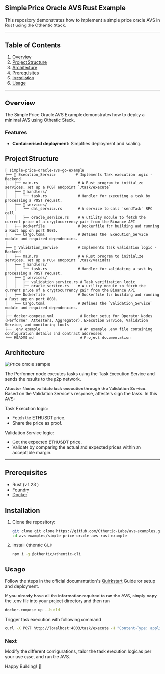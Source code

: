 ## Simple Price Oracle AVS Rust Example

This repository demonstrates how to implement a simple price oracle AVS in Rust using the Othentic Stack.

---

## Table of Contents

1. [Overview](#overview)
2. [Project Structure](#project-structure)
3. [Architecture](#usage)
4. [Prerequisites](#prerequisites)
5. [Installation](#installation)
6. [Usage](#usage)

---

## Overview

The Simple Price Oracle AVS Example demonstrates how to deploy a minimal AVS using Othentic Stack.

### Features

- **Containerised deployment:** Simplifies deployment and scaling.

## Project Structure

```mdx
📂 simple-price-oracle-avs-go-example
├── 📂 Execution_Service         # Implements Task execution logic - Backend
│   ├── main.rs                  # A Rust program to initialize services, set up a POST endpoint `/task/execute`
│   ├── 📂 handlers/
│   │   └── task.rs              # Handler for executing a task by processing a POST request.
│   ├── 📂 services/
│   │   └── dal_service.rs       # A service to call `sendTask` RPC call.
│   │   ├── oracle_service.rs    # A utility module to fetch the current price of a cryptocurrency pair from the Binance API
│   ├── Dockerfile               # Dockerfile for building and running a Rust app on port 8080.
│   └── Cargo.toml               # Defines the `Execution_Service` module and required dependencies.
│
├── 📂 Validation_Service         # Implements task validation logic - Backend
│   ├── main.rs                  # A Rust program to initialize services, set up a POST endpoint `/task/validate`
│   ├── 📂 handlers/
│   │   └── task.rs              # Handler for validating a task by processing a POST request.
│   ├── 📂 services/
│   │   ├── validation_service.rs # Task verification logic
│   │   ├── oracle_service.rs    # A utility module to fetch the current price of a cryptocurrency pair from the Binance API
│   ├── Dockerfile               # Dockerfile for building and running a Rust app on port 8080.
│   └── Cargo.toml               # Defines the `Validation_Service` module and required dependencies.
│
├── docker-compose.yml            # Docker setup for Operator Nodes (Performer, Attesters, Aggregator), Execution Service, Validation Service, and monitoring tools
├── .env.example                  # An example .env file containing configuration details and contract addresses
└── README.md                     # Project documentation
```

## Architecture

![Price oracle sample](https://github.com/user-attachments/assets/03d544eb-d9c3-44a7-9712-531220c94f7e)

The Performer node executes tasks using the Task Execution Service and sends the results to the p2p network.

Attester Nodes validate task execution through the Validation Service. Based on the Validation Service's response, attesters sign the tasks. In this AVS:

Task Execution logic:
- Fetch the ETHUSDT price.
- Share the price as proof.

Validation Service logic:
- Get the expected ETHUSDT price.
- Validate by comparing the actual and expected prices within an acceptable margin.
---

## Prerequisites

- Rust (v 1.23 )
- Foundry
- [Docker](https://docs.docker.com/engine/install/)

## Installation

1. Clone the repository:

   ```bash
   git clone git clone https://github.com/Othentic-Labs/avs-examples.git
   cd avs-examples/simple-price-oracle-avs-rust-example
   ```

2. Install Othentic CLI:

   ```bash
   npm i -g @othentic/othentic-cli
   ```

## Usage

Follow the steps in the official documentation's [Quickstart](https://docs.othentic.xyz/main/avs-framework/quick-start#steps) Guide for setup and deployment.

If you already have all the information required to run the AVS, simply copy the .env file into your project directory and then run:
```bash
docker-compose up --build
```

Trigger task execution with following command
```bash
curl -X POST http://localhost:4003/task/execute -H "Content-Type: application/json" -d "{}"
```

### Next
Modify the different configurations, tailor the task execution logic as per your use case, and run the AVS.

Happy Building! 🚀

